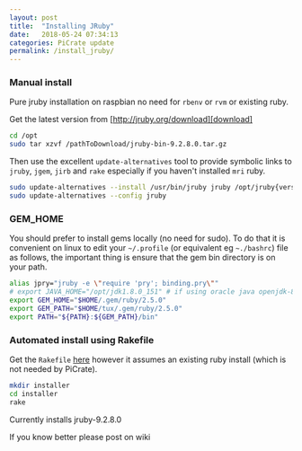 ```yaml
---
layout: post
title:  "Installing JRuby"
date:   2018-05-24 07:34:13
categories: PiCrate update
permalink: /install_jruby/
---
```

### Manual install ###

Pure jruby installation on raspbian no need for `rbenv` or `rvm` or existing ruby.


Get the latest version from [http://jruby.org/download][download]

```bash
cd /opt
sudo tar xzvf /pathToDownload/jruby-bin-9.2.8.0.tar.gz
```

Then use the excellent `update-alternatives` tool to provide symbolic links to `jruby`, `jgem`, `jirb` and `rake` especially if you haven't installed `mri` ruby.

```bash
sudo update-alternatives --install /usr/bin/jruby jruby /opt/jruby{version}/bin/jruby 100
sudo update-alternatives --config jruby
```

### GEM_HOME ###

You should prefer to install gems locally (no need for sudo). To do that it is convenient on linux to edit your `~/.profile` (or equivalent eg `~./bashrc`) file as follows, the important thing is ensure that the gem bin directory is on your path.

```bash
alias jpry="jruby -e \"require 'pry'; binding.pry\""
# export JAVA_HOME="/opt/jdk1.8.0_151" # if using oracle java openjdk-8 is fine though
export GEM_HOME="$HOME/.gem/ruby/2.5.0"
export GEM_PATH="$HOME/tux/.gem/ruby/2.5.0"
export PATH="${PATH}:${GEM_PATH}/bin"
```

### Automated install using Rakefile ###
Get the `Rakefile` [here][rake_gist] however it assumes an existing ruby install (which is not needed by PiCrate).

```bash
mkdir installer
cd installer
rake
```
Currently installs jruby-9.2.8.0

If you know better please post on wiki

[download]:"https://repo1.maven.org/maven2/org/jruby/jruby-dist/9.2.8.0/jruby-dist-9.2.8.0-bin.tar.gz"
[rake_gist]:https://gist.github.com/monkstone/159c5a9813c9cd181040b4715e74f6b2
